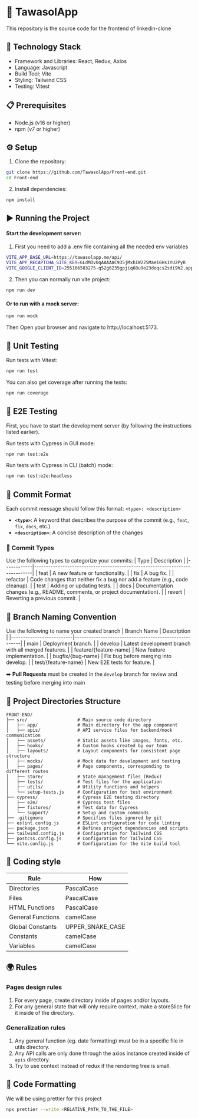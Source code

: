 # 🚀 TawasolApp

This repository is the source code for the frontend of linkedin-clone

## 🧰 Technology Stack

- Framework and Libraries: React, Redux, Axios
- Language: Javascript
- Build Tool: Vite
- Styling: Tailwind CSS
- Testing: Vitest

## 📋 Prerequisites

- Node.js (v16 or higher)
- npm (v7 or higher)

## ⚙️ Setup

1. Clone the repository:

```bash
git clone https://github.com/TawasolApp/Front-end.git
cd Front-end
```

2. Install dependencies:

```bash
npm install
```

## ▶️ Running the Project

#### Start the development server:

1. First you need to add a .env file containing all the needed env variables

```bash
VITE_APP_BASE_URL=https://tawasolapp.me/api/
VITE_APP_RECAPTCHA_SITE_KEY=6LdMDv0qAAAAAC935jMxhIW2ZSMaei6Hs1YU2PyR
VITE_GOOGLE_CLIENT_ID=255166583275-q52g6235gpjiq68u9o23doqcs2sdi9h2.apps.googleusercontent.com
```

2. Then you can normally run vite project:

```bash
npm run dev
```

#### Or to run with a mock server:

```bash
npm run mock
```

Then Open your browser and navigate to http://localhost:5173.

## 🧪 Unit Testing

Run tests with Vitest:

```bash
npm run test
```

You can also get coverage after running the tests:

```bash
npm run coverage
```

## 🧪 E2E Testing

First, you have to start the development server (by following the instructions listed earlier).

Run tests with Cypress in GUI mode:

```bash
npm run test:e2e
```

Run tests with Cypress in CLI (batch) mode:

```bash
npm run test:e2e:headless
```

## 📝 Commit Format

Each commit message should follow this format:
`<type>: <description>`

- **`<type>`**: A keyword that describes the purpose of the commit (e.g., `feat`, `fix`, `docs`, etc.)
- **`<description>`**: A concise description of the changes

### 🔖 Commit Types

Use the following types to categorize your commits:
| Type | Description |
|------------|-----------------------------------------------------------------------------|
| feat | A new feature or functionality. |
| fix | A bug fix. |
| refactor | Code changes that neither fix a bug nor add a feature (e.g., code cleanup). |
| test | Adding or updating tests. |
| docs | Documentation changes (e.g., README, comments, or project documentation). |
| revert | Reverting a previous commit. |

## 🌳 Branch Naming Convention

Use the following to name your created branch
| Branch Name | Description |
|--------------------------|-------------------------------------------------------|
| main | Deployment branch. |
| develop | Latest development branch with all merged features. |
| feature/{feature-name} | New feature implementation. |
| bugfix/{bug-name} | Fix bug before merging into develop. |
| test/{feature-name} | New E2E tests for feature. |

➡️ **Pull Requests** must be created in the `develop` branch for review and testing before merging into main

## 📂 Project Directories Structure

```
FRONT-END/
├── src/                   # Main source code directory
│   ├── app/               # Main directory for the app component
│   ├── apis/              # API service files for backend/mock communication
│   ├── assets/            # Static assets like images, fonts, etc.
│   ├── hooks/             # Custom hooks created by our team
│   ├── layouts/           # Layout components for consistent page structure
│   ├── mocks/             # Mock data for development and testing
│   ├── pages/             # Page components, corresponding to different routes
│   ├── store/             # State management files (Redux)
│   ├── tests/             # Test files for the application
│   ├── utils/             # Utility functions and helpers
│   └── setup-tests.js     # Configuration for test environment
├── cypress/               # Cypress E2E testing directory
│   ├── e2e/               # Cypress test files
│   ├── fixtures/          # Test data for Cypress
│   └── support/           # Setup and custom commands
├── .gitignore             # Specifies files ignored by git
├── eslint.config.js       # ESLint configuration for code linting
├── package.json           # Defines project dependencies and scripts
├── tailwind.config.js     # Configuration for Tailwind CSS
├── postcss.config.js      # Configuration for Tailwind CSS
└── vite.config.js         # Configuration for the Vite build tool
```

## 📐 Coding style

| Rule              | How              |
| ----------------- | ---------------- |
| Directories       | PascalCase       |
| Files             | PascalCase       |
| HTML Functions    | PascalCase       |
| General Functions | camelCase        |
| Global Constants  | UPPER_SNAKE_CASE |
| Constants         | camelCase        |
| Variables         | camelCase        |

## 🌍 Rules

### Pages design rules

1. For every page, create directory inside of pages and/or layouts.
2. For any general state that will only require context, make a storeSlice for it inside of the directory.

### Generalization rules

1. Any general function (eg. date formatting) must be in a specific file in utils directory.
2. Any API calls are only done through the axios instance created inside of `apis` directory.
3. Try to use context instead of redux if the rendering tree is small.

## 🎯 Code Formatting

We will be using prettier for this project

```bash
npx prettier --write <RELATIVE_PATH_TO_THE_FILE>
```
